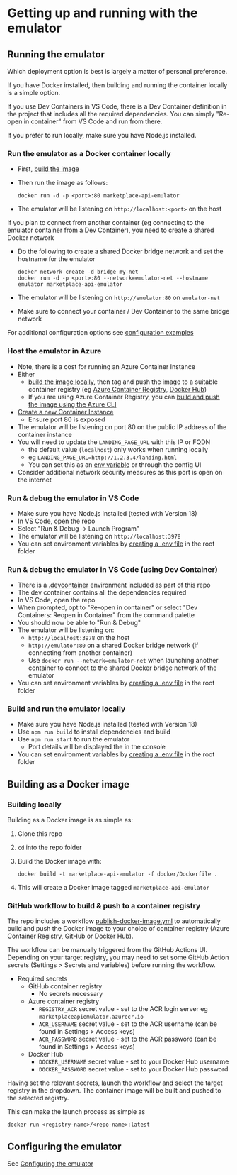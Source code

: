 # Getting up and running with the emulator

## Running the emulator

Which deployment option is best is largely a matter of personal preference.

If you have Docker installed, then building and running the container locally is a simple option.

If you use Dev Containers in VS Code, there is a Dev Container definition in the project that includes all the required dependencies. You can simply "Re-open in container" from VS Code and run from there.

If you prefer to run locally, make sure you have Node.js installed.

### Run the emulator as a Docker container locally

- First, [build the image](#building-as-a-docker-image)
- Then run the image as follows:

  ```text
  docker run -d -p <port>:80 marketplace-api-emulator
  ```

- The emulator will be listening on `http://localhost:<port>` on the host

If you plan to connect from another container (eg connecting to the emulator container from a Dev Container), you need to create a shared Docker network

- Do the following to create a shared Docker bridge network and set the hostname for the emulator

  ```text
  docker network create -d bridge my-net
  docker run -d -p <port>:80 --network=emulator-net --hostname emulator marketplace-api-emulator
  ```

- The emulator will be listening on `http://emulator:80` on `emulator-net`
- Make sure to connect your container / Dev Container to the same bridge network

For additional configuration options see [configuration examples](./config.md)

### Host the emulator in Azure

- Note, there is a cost for running an Azure Container Instance
- Either
  - [build the image locally](#building-as-a-docker-image), then tag and push the image to a suitable container registry (eg [Azure Container Registry](https://learn.microsoft.com/en-us/azure/container-instances/container-instances-tutorial-prepare-acr), [Docker Hub](https://docs.docker.com/engine/reference/commandline/push/))
  - If you are using Azure Container Registry, you can [build and push the image using the Azure CLI](https://learn.microsoft.com/azure/container-registry/container-registry-quickstart-task-cli#build-and-push-image-from-a-dockerfile)
- [Create a new Container Instance](https://learn.microsoft.com/en-us/azure/container-instances/container-instances-tutorial-deploy-app)
  - Ensure port 80 is exposed
- The emulator will be listening on port 80 on the public IP address of the container instance
- You will need to update the `LANDING_PAGE_URL` with this IP or FQDN
  - the default value (`localhost`) only works when running locally
  - eg `LANDING_PAGE_URL=http://1.2.3.4/landing.html`
  - You can set this as an [env variable](./config.md) or through the config UI
- Consider additional network security measures as this port is open on the internet

### Run & debug the emulator in VS Code

- Make sure you have Node.js installed (tested with Version 18)
- In VS Code, open the repo
- Select "Run & Debug -> Launch Program"
- The emulator will be listening on `http://localhost:3978`
- You can set environment variables by [creating a .env file](https://nodejs.dev/en/learn/how-to-read-environment-variables-from-nodejs/) in the root folder

### Run & debug the emulator in VS Code (using Dev Container)

- There is a [.devcontainer](https://code.visualstudio.com/docs/devcontainers/tutorial) environment included as part of this repo
- The dev container contains all the dependencies required
- In VS Code, open the repo
- When prompted, opt to "Re-open in container" or select "Dev Containers: Reopen in Container" from the command palette
- You should now be able to "Run & Debug"
- The emulator will be listening on:
  - `http://localhost:3978` on the host
  - `http://emulator:80` on a shared Docker bridge network (if connecting from another container)
  - Use `docker run --network=emulator-net` when launching another container to connect to the shared Docker bridge network of the emulator
- You can set environment variables by [creating a .env file](https://nodejs.dev/en/learn/how-to-read-environment-variables-from-nodejs/) in the root folder

### Build and run the emulator locally

- Make sure you have Node.js installed (tested with Version 18)
- Use `npm run build` to install dependencies and build
- Use `npm run start` to run the emulator
  - Port details will be displayed the in the console
- You can set environment variables by [creating a .env file](https://nodejs.dev/en/learn/how-to-read-environment-variables-from-nodejs/) in the root folder

## Building as a Docker image

### Building locally

Building as a Docker image is as simple as:

1. Clone this repo
1. `cd` into the repo folder
1. Build the Docker image with:

    ```text
    docker build -t marketplace-api-emulator -f docker/Dockerfile .
    ```

1. This will create a Docker image tagged `marketplace-api-emulator`

### GitHub workflow to build & push to a container registry

The repo includes a workflow [publish-docker-image.yml](../.github/workflows/publish-docker-image.yml) to automatically build and push the Docker image to your choice of container registry (Azure Container Registry, GitHub or Docker Hub).

The workflow can be manually triggered from the GitHub Actions UI. Depending on your target registry, you may need to set some GitHub Action secrets (Settings > Secrets and variables) before running the workflow.

- Required secrets
  - GitHub container registry
    - No secrets necessary
  - Azure container registry
    - `REGISTRY_ACR` secret value - set to the ACR login server eg `marketplaceapiemulator.azurecr.io`
    - `ACR_USERNAME` secret value - set to the ACR username (can be found in Settings > Access keys)
    - `ACR_PASSWORD` secret value - set to the ACR password (can be found in Settings > Access keys)
  - Docker Hub
    - `DOCKER_USERNAME` secret value - set to your Docker Hub username
    - `DOCKER_PASSWORD` secret value - set to your Docker Hub password

Having set the relevant secrets, launch the workflow and select the target registry in the dropdown. The container image will be built and pushed to the selected registry.

This can make the launch process as simple as

```text
docker run <registry-name>/<repo-name>:latest
```

## Configuring the emulator

See [Configuring the emulator](config.md)
